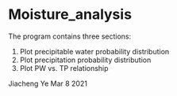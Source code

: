 # Moisture_analysis
The program contains three sections:
1. Plot precipitable water probability distribution
2. Plot precipitation probability distribution
3. Plot PW vs. TP relationship




Jiacheng Ye Mar 8 2021
